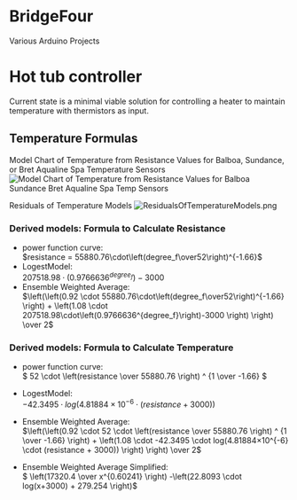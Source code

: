 # BridgeFour
Various Arduino Projects

# Hot tub controller
Current state is a minimal viable solution for controlling a heater to maintain temperature with thermistors as input.

## Temperature Formulas

Model Chart of Temperature from Resistance Values for Balboa, Sundance, or Bret Aqualine Spa Temperature Sensors
![Model Chart of Temperature from Resistance Values for Balboa Sundance Bret Aqualine Spa Temp Sensors](/documentation/resources/ModelChartOfTempfromResistanceValuesforBalboaSundanceBretAqualineSpaTempSensors.png)

Residuals of Temperature Models
![ResidualsOfTemperatureModels.png](/documentation/resources/ResidualsOfTemperatureModels.png)

### Derived models: Formula to Calculate Resistance
- power function curve: <br/>
   $`resistance = 55880.76\cdot\left(degree_f\over52\right)^{-1.66}`$ 
- LogestModel: <br/> $` 207518.98\cdot\left(0.9766636^{degree_f}\right) -3000  `$
- Ensemble Weighted Average: <br/>
$`\left(\left(0.92 \cdot 55880.76\cdot\left(degree_f\over52\right)^{-1.66} \right) + \left(1.08 \cdot 207518.98\cdot\left(0.9766636^{degree_f}\right)-3000 \right) \right) \over 2`$

### Derived models: Formula to Calculate Temperature
- power function curve:<br/> 
 $` 52 \cdot \left(resistance \over 55880.76 \right) ^ {1 \over -1.66} `$
- LogestModel: <br/>
$`-42.3495 \cdot log(4.81884×10^{-6} \cdot (resistance + 3000)) `$
- Ensemble Weighted Average: <br/> $`\left(\left(0.92 \cdot       52 \cdot \left(resistance \over 55880.76 \right) ^ {1 \over -1.66} \right) + \left(1.08 \cdot -42.3495 \cdot log(4.81884×10^{-6} \cdot (resistance + 3000)) \right) \right) \over 2`$

- Ensemble Weighted Average Simplified: <br/>
$` \left(17320.4 \over x^{0.60241} \right) -\left(22.8093 \cdot log(x+3000) + 279.254 \right)`$